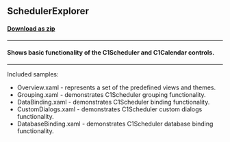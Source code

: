 ## SchedulerExplorer
#### [Download as zip](https://grapecity.github.io/DownGit/#/home?url=https://github.com/GrapeCity/ComponentOne-WPF-Samples/tree/master/NET_6/Scheduler/SchedulerExplorer)
____
#### Shows basic functionality of the C1Scheduler and C1Calendar controls.
____
Included samples:


* Overview.xaml - represents a set of the predefined views and themes.
* Grouping.xaml - demonstrates C1Scheduler grouping functionality.
* DataBinding.xaml - demonstrates C1Scheduler binding functionality.
* CustomDialogs.xaml - demonstrates C1Scheduler custom dialogs functionality.
* DatabaseBinding.xaml - demonstrates C1Scheduler database binding functionality.
